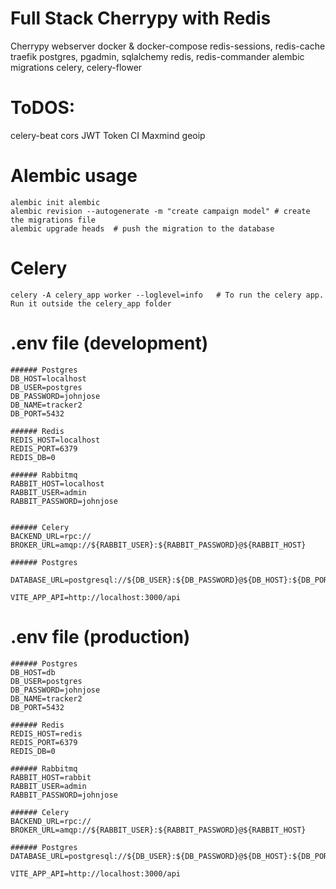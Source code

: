 # Full Stack Cherrypy with Redis

 Cherrypy webserver
 docker & docker-compose
 redis-sessions, redis-cache
 traefik
 postgres, pgadmin, sqlalchemy
 redis, redis-commander
 alembic migrations
 celery, celery-flower

# ToDOS:

 celery-beat
 cors
 JWT Token
 CI
 Maxmind geoip 

# Alembic usage

```
alembic init alembic
alembic revision --autogenerate -m "create campaign model" # create the migrations file
alembic upgrade heads  # push the migration to the database
```

# Celery

```
celery -A celery_app worker --loglevel=info   # To run the celery app. Run it outside the celery_app folder
```
# .env file (development)

```
###### Postgres
DB_HOST=localhost
DB_USER=postgres
DB_PASSWORD=johnjose
DB_NAME=tracker2
DB_PORT=5432

###### Redis
REDIS_HOST=localhost
REDIS_PORT=6379
REDIS_DB=0

###### Rabbitmq
RABBIT_HOST=localhost
RABBIT_USER=admin
RABBIT_PASSWORD=johnjose


###### Celery
BACKEND_URL=rpc://
BROKER_URL=amqp://${RABBIT_USER}:${RABBIT_PASSWORD}@${RABBIT_HOST}

###### Postgres

DATABASE_URL=postgresql://${DB_USER}:${DB_PASSWORD}@${DB_HOST}:${DB_PORT}/${DB_NAME}

VITE_APP_API=http://localhost:3000/api
```

# .env file (production)

```
###### Postgres
DB_HOST=db
DB_USER=postgres
DB_PASSWORD=johnjose
DB_NAME=tracker2
DB_PORT=5432

###### Redis
REDIS_HOST=redis
REDIS_PORT=6379
REDIS_DB=0

###### Rabbitmq
RABBIT_HOST=rabbit
RABBIT_USER=admin
RABBIT_PASSWORD=johnjose

###### Celery
BACKEND_URL=rpc://
BROKER_URL=amqp://${RABBIT_USER}:${RABBIT_PASSWORD}@${RABBIT_HOST}

###### Postgres
DATABASE_URL=postgresql://${DB_USER}:${DB_PASSWORD}@${DB_HOST}:${DB_PORT}/${DB_NAME}

VITE_APP_API=http://localhost:3000/api
```
